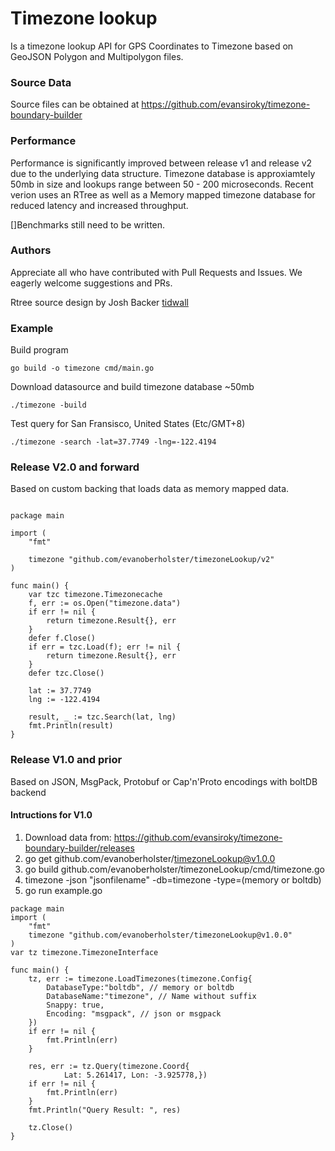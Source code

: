 # Timezone lookup
Is a timezone lookup API for GPS Coordinates to Timezone based on GeoJSON Polygon and Multipolygon files.

### Source Data
Source files can be obtained at https://github.com/evansiroky/timezone-boundary-builder

### Performance
Performance is significantly improved between release v1 and release v2 due to the underlying data structure.
Timezone database is approxiamtely 50mb in size and lookups range between 50 - 200 microseconds.
Recent verion uses an RTree as well as a Memory mapped timezone database for reduced latency and increased throughput.

[]Benchmarks still need to be written.

### Authors
Appreciate all who have contributed with Pull Requests and Issues. We eagerly welcome suggestions and PRs.

Rtree source design by Josh Backer [tidwall](https://github.com/tidwall/geoindex)

### Example

Build program
```
go build -o timezone cmd/main.go 
```

Download datasource and build timezone database ~50mb
```
./timezone -build
```

Test query for San Fransisco, United States (Etc/GMT+8)
```
./timezone -search -lat=37.7749 -lng=-122.4194
```

### Release V2.0 and forward 
Based on custom backing that loads data as memory mapped data.

```golang

package main

import (
	"fmt"

	timezone "github.com/evanoberholster/timezoneLookup/v2"
)

func main() {
	var tzc timezone.Timezonecache
	f, err := os.Open("timezone.data")
	if err != nil {
		return timezone.Result{}, err
	}
	defer f.Close()
	if err = tzc.Load(f); err != nil {
		return timezone.Result{}, err
	}
	defer tzc.Close()

	lat := 37.7749
	lng := -122.4194

	result, _ := tzc.Search(lat, lng)
	fmt.Println(result)
}

```



### Release V1.0 and prior
Based on JSON, MsgPack, Protobuf or Cap'n'Proto encodings with boltDB backend

#### Intructions for V1.0
 1. Download data from: https://github.com/evansiroky/timezone-boundary-builder/releases
 2. go get github.com/evanoberholster/timezoneLookup@v1.0.0
 3. go build github.com/evanoberholster/timezoneLookup/cmd/timezone.go
 4. timezone -json "jsonfilename" -db=timezone -type=(memory or boltdb)
 5. go run example.go

```golang
package main
import (
	"fmt"
	timezone "github.com/evanoberholster/timezoneLookup@v1.0.0"
)
var tz timezone.TimezoneInterface

func main() {
	tz, err := timezone.LoadTimezones(timezone.Config{
		DatabaseType:"boltdb", // memory or boltdb
		DatabaseName:"timezone", // Name without suffix
		Snappy: true,
		Encoding: "msgpack", // json or msgpack
	})
	if err != nil {
		fmt.Println(err)
	}

	res, err := tz.Query(timezone.Coord{
			Lat: 5.261417, Lon: -3.925778,})
	if err != nil {
		fmt.Println(err)
	}
	fmt.Println("Query Result: ", res)

	tz.Close()
}
```
